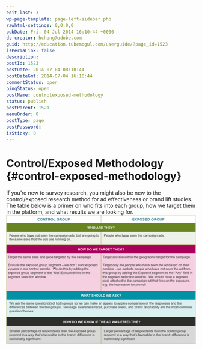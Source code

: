 ```yaml
---
edit-last: 3
wp-page-template: page-left-sidebar.php
rawhtml-settings: 0,0,0,0
pubDate: Fri, 04 Jul 2014 16:10:44 +0000
dc-creator: hchang@adobe.com
guid: http://education.tubemogul.com/userguide/?page_id=1523
isPermaLink: false
description: 
postId: 1523
postDate: 2014-07-04 08:10:44
postDateGmt: 2014-07-04 16:10:44
commentStatus: open
pingStatus: open
postName: controlexposed-methodology
status: publish
postParent: 1521
menuOrder: 0
postType: page
postPassword: 
isSticky: 0
---
```


# Control/Exposed Methodology {#control-exposed-methodology}

If you’re new to survey research, you might also be new to the control/exposed research method for ad effectiveness or brand lift studies.&nbsp;&nbsp; The table below is a primer on who fits into each group, how we target them in the platform, and what results we are looking for. [ ![control-exposed method](assets/control-exposed-method-1024x694.png)](assets/control-exposed-method.png) 